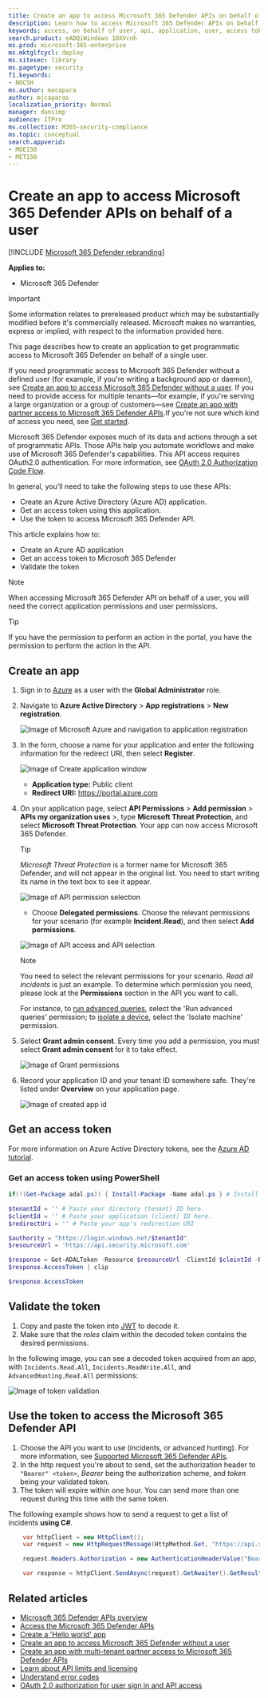 ```yaml
---
title: Create an app to access Microsoft 365 Defender APIs on behalf of a user
description: Learn how to access Microsoft 365 Defender APIs on behalf of a user.
keywords: access, on behalf of user, api, application, user, access token, token, 
search.product: eADQiWindows 10XVcnh
ms.prod: microsoft-365-enterprise
ms.mktglfcycl: deploy
ms.sitesec: library
ms.pagetype: security
f1.keywords:
- NOCSH
ms.author: macapara
author: mjcaparas
localization_priority: Normal
manager: dansimp
audience: ITPro
ms.collection: M365-security-compliance 
ms.topic: conceptual
search.appverid: 
- MOE150
- MET150
---
```


# Create an app to access Microsoft 365 Defender APIs on behalf of a user

[!INCLUDE [Microsoft 365 Defender rebranding](../includes/microsoft-defender.md)]

**Applies to:**

- Microsoft 365 Defender

> [!IMPORTANT]
> Some information relates to prereleased product which may be substantially modified before it's commercially released. Microsoft makes no warranties, express or implied, with respect to the information provided here.

This page describes how to create an application to get programmatic access to Microsoft 365 Defender on behalf of a single user.

If you need programmatic access to Microsoft 365 Defender without a defined user (for example, if you're writing a background app or daemon), see [Create an app to access Microsoft 365 Defender without a user](api-create-app-web.md). If you need to provide access for multiple tenants—for example, if you're serving a large organization or a group of customers—see [Create an app with partner access to Microsoft 365 Defender APIs](api-partner-access.md).If you're not sure which kind of access you need, see [Get started](api-access.md).

Microsoft 365 Defender exposes much of its data and actions through a set of programmatic APIs. Those APIs help you automate workflows and make use of Microsoft 365 Defender's capabilities. This API access requires OAuth2.0 authentication. For more information, see [OAuth 2.0 Authorization Code Flow](https://docs.microsoft.com/azure/active-directory/develop/active-directory-v2-protocols-oauth-code).

In general, you'll need to take the following steps to use these APIs:

- Create an Azure Active Directory (Azure AD) application.
- Get an access token using this application.
- Use the token to access Microsoft 365 Defender API.

This article explains how to:

- Create an Azure AD application
- Get an access token to Microsoft 365 Defender
- Validate the token

> [!NOTE]
> When accessing Microsoft 365 Defender API on behalf of a user, you will need the correct application permissions and user permissions.

> [!TIP]
> If you have the permission to perform an action in the portal, you have the permission to perform the action in the API.

## Create an app

1. Sign in to [Azure](https://portal.azure.com) as a user with the **Global Administrator** role.

2. Navigate to **Azure Active Directory** > **App registrations** > **New registration**.

   ![Image of Microsoft Azure and navigation to application registration](../../media/atp-azure-new-app2.png)

3. In the form, choose a name for your application and enter the following information for the redirect URI, then select **Register**.

   ![Image of Create application window](../../media/nativeapp-create2.PNG)

   - **Application type:** Public client
   - **Redirect URI:** https://portal.azure.com

4. On your application page, select **API Permissions** > **Add permission** > **APIs my organization uses** >, type **Microsoft Threat Protection**, and select **Microsoft Threat Protection**. Your app can now access Microsoft 365 Defender.

   > [!TIP]
   > *Microsoft Threat Protection* is a former name for Microsoft 365 Defender, and will not appear in the original list. You need to start writing its name in the text box to see it appear.

   ![Image of API permission selection](../../media/apis-in-my-org-tab.PNG)

   - Choose **Delegated permissions**. Choose the relevant permissions for your scenario (for example **Incident.Read**), and then select **Add permissions**.

   ![Image of API access and API selection](../../media/request-api-permissions-delegated.PNG)

    > [!NOTE]
    > You need to select the relevant permissions for your scenario. *Read all incidents* is just an example. To determine which permission you need, please look at the **Permissions** section in the API you want to call.
    >
    > For instance, to [run advanced queries](api-advanced-hunting.md), select the 'Run advanced queries' permission; to [isolate a device](https://docs.microsoft.com/windows/security/threat-protection/microsoft-defender-atp/isolate-machine), select the 'Isolate machine' permission.

5. Select **Grant admin consent**. Every time you add a permission, you must select **Grant admin consent** for it to take effect.

   ![Image of Grant permissions](../../media/grant-consent-delegated.PNG)

6. Record your application ID and your tenant ID somewhere safe. They're listed under **Overview** on your application page.

   ![Image of created app id](../../media/app-and-tenant-ids.png)

## Get an access token

For more information on Azure Active Directory tokens, see the [Azure AD tutorial](https://docs.microsoft.com/azure/active-directory/develop/active-directory-v2-protocols-oauth-client-creds).

### Get an access token using PowerShell

```PowerShell
if(!(Get-Package adal.ps)) { Install-Package -Name adal.ps } # Install the ADAL.PS package in case it's not already present

$tenantId = '' # Paste your directory (tenant) ID here.
$clientId = '' # Paste your application (client) ID here.
$redirectUri = '' # Paste your app's redirection URI

$authority = "https://login.windows.net/$tenantId"
$resourceUrl = 'https://api.security.microsoft.com'

$response = Get-ADALToken -Resource $resourceUrl -ClientId $cleintId -RedirectUri $redirectUri -Authority $authority -PromptBehavior:Always
$response.AccessToken | clip

$response.AccessToken
```

## Validate the token

1. Copy and paste the token into [JWT](https://jwt.ms) to decode it.
1. Make sure that the *roles* claim within the decoded token contains the desired permissions.

In the following image, you can see a decoded token acquired from an app, with ```Incidents.Read.All```, ```Incidents.ReadWrite.All```, and ```AdvancedHunting.Read.All``` permissions:

![Image of token validation](../../media/webapp-decoded-token.png)

## Use the token to access the Microsoft 365 Defender API

1. Choose the API you want to use (incidents, or advanced hunting). For more information, see [Supported Microsoft 365 Defender APIs](api-supported.md).
2. In the http request you're about to send, set the authorization header to `"Bearer" <token>`, *Bearer* being the authorization scheme, and *token* being your validated token.
3. The token will expire within one hour. You can send more than one request during this time  with the same token.

The following example shows how to send a request to get a list of incidents **using C#**.

```C#
    var httpClient = new HttpClient();
    var request = new HttpRequestMessage(HttpMethod.Get, "https://api.security.microsoft.com/api/incidents");

    request.Headers.Authorization = new AuthenticationHeaderValue("Bearer", token);

    var response = httpClient.SendAsync(request).GetAwaiter().GetResult();
```

## Related articles

- [Microsoft 365 Defender APIs overview](api-overview.md)
- [Access the Microsoft 365 Defender APIs](api-access.md)
- [Create a 'Hello world' app](api-hello-world.md)
- [Create an app to access Microsoft 365 Defender without a user](api-create-app-web.md)
- [Create an app with multi-tenant partner access to Microsoft 365 Defender APIs](api-partner-access.md)
- [Learn about API limits and licensing](api-terms.md)
- [Understand error codes](api-error-codes.md)
- [OAuth 2.0 authorization for user sign in and API access](https://docs.microsoft.com/azure/active-directory/develop/active-directory-v2-protocols-oauth-code)
